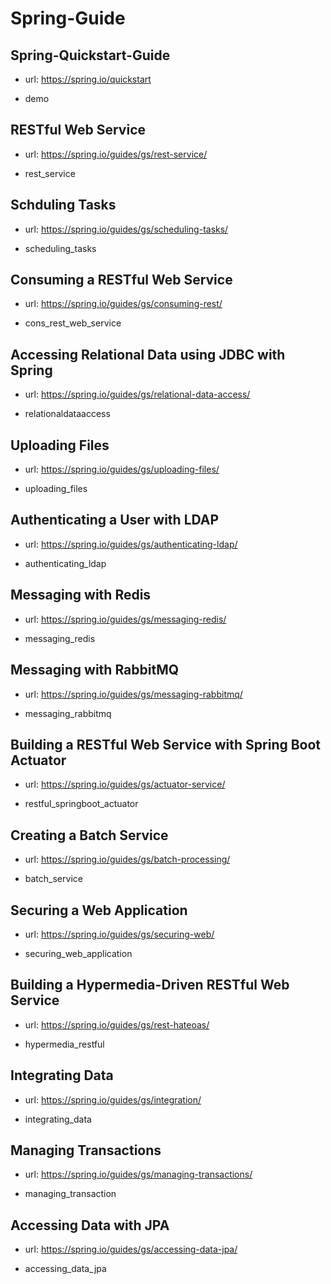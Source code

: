 # Spring-Guide

## Spring-Quickstart-Guide

- url: <https://spring.io/quickstart>

- demo

## RESTful Web Service

- url: <https://spring.io/guides/gs/rest-service/>

- rest_service

## Schduling Tasks

- url: <https://spring.io/guides/gs/scheduling-tasks/>

- scheduling_tasks

## Consuming a RESTful Web Service

- url: <https://spring.io/guides/gs/consuming-rest/>

- cons_rest_web_service

## Accessing Relational Data using JDBC with Spring

- url: <https://spring.io/guides/gs/relational-data-access/>

- relationaldataaccess

## Uploading Files

- url: <https://spring.io/guides/gs/uploading-files/>

- uploading_files

## Authenticating a User with LDAP

- url: <https://spring.io/guides/gs/authenticating-ldap/>

- authenticating_ldap

## Messaging with Redis

- url: <https://spring.io/guides/gs/messaging-redis/>

- messaging_redis

## Messaging with RabbitMQ

- url: <https://spring.io/guides/gs/messaging-rabbitmq/>

- messaging_rabbitmq

## Building a RESTful Web Service with Spring Boot Actuator

- url: <https://spring.io/guides/gs/actuator-service/>

- restful_springboot_actuator

## Creating a Batch Service

- url: <https://spring.io/guides/gs/batch-processing/>

- batch_service

## Securing a Web Application

- url: <https://spring.io/guides/gs/securing-web/>

- securing_web_application

## Building a Hypermedia-Driven RESTful Web Service

- url: <https://spring.io/guides/gs/rest-hateoas/>

- hypermedia_restful

## Integrating Data

- url: <https://spring.io/guides/gs/integration/>

- integrating_data

## Managing Transactions

- url: <https://spring.io/guides/gs/managing-transactions/>

- managing_transaction

## Accessing Data with JPA

- url: <https://spring.io/guides/gs/accessing-data-jpa/>

- accessing_data_jpa
